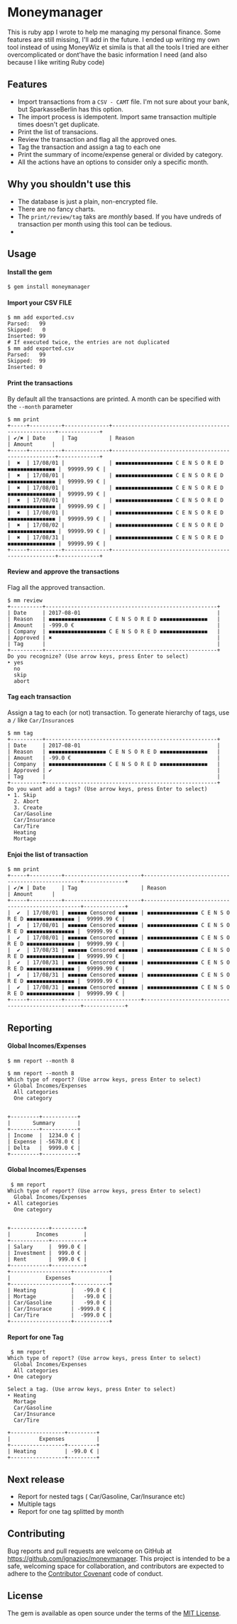 # Moneymanager

This is ruby app I wrote to help me managing my personal finance. Some features are still missing, I'll add in the future.
I ended up writing my own tool instead of using MoneyWiz et simila is that all the tools I tried are either overcomplicated or dont'have the basic information I need (and also because I like writing Ruby code)

## Features

* Import transactions from a `CSV - CAMT` file. I'm not sure about your bank, but SparkasseBerlin has this option.
* The import process is idempotent. Import same transaction multiple times doesn't get duplicate.
* Print the list of transacions.
* Review the transaction and flag all the approved ones.
* Tag the transaction and assign a tag to each one
* Print the summary of income/expense general or divided by category.
* All the actions have an options to consider only a specific month.

## Why you shouldn't use this

* The database is just a plain, non-encrypted file. 
* There are no fancy charts.
* The `print/review/tag` taks are _monthly_ based. If you have undreds of transaction per month using this tool can be tedious.
* 

## Usage

#### Install the gem

	$ gem install moneymanager

#### Import your CSV FILE

	$ mm add exported.csv
	Parsed:   99
	Skipped:   0
	Inserted: 99
	# If executed twice, the entries are not duplicated
	$ mm add exported.csv
	Parsed:   99
	Skipped:  99
	Inserted: 0

#### Print the transactions
By default all the transactions are printed. A month can be specified with the `--month` parameter

	$ mm print
	+-----+----------+--------------+----------------------------------------------------+-------------+
	| ✔/✖︎ | Date     | Tag          | Reason                                             | Amount      |
	+-----+----------+--------------+----------------------------------------------------+-------------+
	|  ✖︎︎  | 17/08/01 |              | ◼◼◼◼◼◼◼◼◼◼◼◼◼◼◼◼◼◼ C E N S O R E D ◼◼◼◼◼◼◼◼◼◼◼◼◼◼◼︎ |  99999.99 € |
	|  ✖︎  | 17/08/01 |              | ◼◼◼◼◼◼◼◼◼◼◼◼◼◼◼◼◼◼ C E N S O R E D ◼◼◼◼◼◼◼◼◼◼◼◼◼◼◼︎ |  99999.99 € |
	|  ✖︎  | 17/08/01 |              | ◼◼◼◼◼◼◼◼◼◼◼◼◼◼◼◼◼◼ C E N S O R E D ◼◼◼◼◼◼◼◼◼◼◼◼◼◼◼︎ |  99999.99 € |
	|  ✖︎  | 17/08/01 |              | ◼◼◼◼◼◼◼◼◼◼◼◼◼◼◼◼◼◼ C E N S O R E D ◼◼◼◼◼◼◼◼◼◼◼◼◼◼◼︎ |  99999.99 € |
	|  ✖︎  | 17/08/01 |              | ◼◼◼◼◼◼◼◼◼◼◼◼◼◼◼◼◼◼ C E N S O R E D ◼◼◼◼◼◼◼◼◼◼◼◼◼◼◼︎ |  99999.99 € |
	|  ✖︎  | 17/08/02 |              | ◼◼◼◼◼◼◼◼◼◼◼◼◼◼◼◼◼◼ C E N S O R E D ◼◼◼◼◼◼◼◼◼◼◼◼◼◼◼︎ |  99999.99 € |
	|  ✖︎  | 17/08/31 |              | ◼◼◼◼◼◼◼◼◼◼◼◼◼◼◼◼◼◼ C E N S O R E D ◼◼◼◼◼◼◼◼◼◼◼◼◼◼◼︎ |  99999.99 € |
	+-----+----------+--------------+----------------------------------------------------+-------------+


#### Review and approve the transactions
Flag all the approved transaction.

	$ mm review
	+----------+------------------------------------------------------+
	| Date     | 2017-08-01                                           |
	| Reason   | ◼◼◼◼◼◼◼◼◼◼◼◼◼◼◼◼◼◼ C E N S O R E D ◼◼◼◼◼◼◼◼◼◼◼◼◼◼◼︎   |
	| Amount   | -999.0 €                                             |
	| Company  | ◼◼◼◼◼◼◼◼◼◼◼◼◼◼◼◼◼◼ C E N S O R E D ◼◼◼◼◼◼◼◼◼◼◼◼◼◼◼︎   |
	| Approved | ✖                                                    |
	| Tag      |                                                      |
	+----------+------------------------------------------------------+
	Do you recognize? (Use arrow keys, press Enter to select)
	‣ yes
	  no
	  skip
	  abort



#### Tag each transaction

Assign a tag to each (or not) transaction. To generate hierarchy of tags, use a `/` like `Car/Insurance`s

	$ mm tag
	+----------+------------------------------------------------------+
	| Date     | 2017-08-01                                           |
	| Reason   | ◼◼◼◼◼◼◼◼◼◼◼◼◼◼◼◼◼◼ C E N S O R E D ◼◼◼◼◼◼◼◼◼◼◼◼◼◼◼︎   |
	| Amount   | -99.0 €                                              |
	| Company  | ◼◼◼◼◼◼◼◼◼◼◼◼◼◼◼◼◼◼ C E N S O R E D ◼◼◼◼◼◼◼◼◼◼◼◼◼◼◼︎   |
	| Approved | ✔︎                                                    |
	| Tag      |                                                      |
	+----------+------------------------------------------------------+
	Do you want add a tags? (Use arrow keys, press Enter to select)
	‣ 1. Skip
	  2. Abort
	  3. Create
	  Car/Gasoline
	  Car/Insurance
	  Car/Tire
	  Heating
	  Mortage
	  


#### Enjoi the list of transaction

	$ mm print
	+-----+----------+------------------------+--------------------------------------------------+-------------+
	| ✔/✖︎ | Date     | Tag                    | Reason                                           | Amount      |
	+-----+----------+------------------------+--------------------------------------------------+-------------+
	|  ✔︎  | 17/08/01 | ◼◼◼◼◼◼ Censored ◼◼◼◼◼◼ | ◼◼◼◼◼◼◼◼◼◼◼◼◼◼◼◼ C E N S O R E D ◼◼◼◼◼◼◼◼◼◼◼◼◼◼◼︎ |  99999.99 € |
	|  ✔︎  | 17/08/01 | ◼◼◼◼◼◼ Censored ◼◼◼◼◼◼ | ◼◼◼◼◼◼◼◼◼◼◼◼◼◼◼◼ C E N S O R E D ◼◼◼◼◼◼◼◼◼◼◼◼◼◼◼︎ |  99999.99 € |
	|  ✔︎  | 17/08/01 | ◼◼◼◼◼◼ Censored ◼◼◼◼◼◼ | ◼◼◼◼◼◼◼◼◼◼◼◼◼◼◼◼ C E N S O R E D ◼◼◼◼◼◼◼◼◼◼◼◼◼◼◼︎ |  99999.99 € |
	|  ✔︎  | 17/08/31 | ◼◼◼◼◼◼ Censored ◼◼◼◼◼◼ | ◼◼◼◼◼◼◼◼◼◼◼◼◼◼◼◼ C E N S O R E D ◼◼◼◼◼◼◼◼◼◼◼◼◼◼◼︎ |  99999.99 € |
	|  ✔︎  | 17/08/31 | ◼◼◼◼◼◼ Censored ◼◼◼◼◼◼ | ◼◼◼◼◼◼◼◼◼◼◼◼◼◼◼◼ C E N S O R E D ◼◼◼◼◼◼◼◼◼◼◼◼◼◼◼︎ |  99999.99 € |
	|  ✔︎  | 17/08/31 | ◼◼◼◼◼◼ Censored ◼◼◼◼◼◼ | ◼◼◼◼◼◼◼◼◼◼◼◼◼◼◼◼ C E N S O R E D ◼◼◼◼◼◼◼◼◼◼◼◼◼◼◼︎ |  99999.99 € |
	|  ✔︎  | 17/08/31 | ◼◼◼◼◼◼ Censored ◼◼◼◼◼◼ | ◼◼◼◼◼◼◼◼◼◼◼◼◼◼◼◼ C E N S O R E D ◼◼◼◼◼◼◼◼◼◼◼◼◼◼◼︎ |  99999.99 € |
	+-----+----------+------------------------+--------------------------------------------------+-------------+

## Reporting

#### Global Incomes/Expenses

	$ mm report --month 8

    $ mm report --month 8
    Which type of report? (Use arrow keys, press Enter to select)
    ‣ Global Incomes/Expenses
      All categories
      One category


    +---------+-----------+
    |       Summary       |
    +---------+-----------+
    | Income  |  1234.0 € |
    | Expense | -5678.0 € |
    | Delta   |  9999.0 € |
    +---------+-----------+

#### Global Incomes/Expenses

    
     $ mm report
    Which type of report? (Use arrow keys, press Enter to select)
      Global Incomes/Expenses
    ‣ All categories
      One category
    
    
    +------------+----------+
    |        Incomes        |
    +------------+----------+
    | Salary     |  999.0 € |
    | Investment |  999.0 € |
    | Rent       |  999.0 € |
    +------------+----------+
    +-------------------+-----------+
    |           Expenses            |
    +-------------------+-----------+
    | Heating           |   -99.0 € |
    | Mortage           |   -99.0 € |
    | Car/Gasoline      |   -99.0 € |
    | Car/Insurace      | -9999.0 € |
    | Car/Tire          |  -999.0 € |
    +-------------------+-----------+
    

#### Report for one Tag


     $ mm report
    Which type of report? (Use arrow keys, press Enter to select)
      Global Incomes/Expenses
      All categories
    ‣ One category
    
    Select a tag. (Use arrow keys, press Enter to select)
    ‣ Heating
      Mortage
      Car/Gasoline
      Car/Insurance
      Car/Tire
    
    +-----------------+---------+
    |         Expenses          |
    +-----------------+---------+
    | Heating         | -99.0 € |
    +-----------------+---------+




## Next release

* Report for nested tags ( Car/Gasoline, Car/Insurance etc)
* Multiple tags
* Report for one tag splitted by month

## Contributing

Bug reports and pull requests are welcome on GitHub at https://github.com/ignazioc/moneymanager. This project is intended to be a safe, welcoming space for collaboration, and contributors are expected to adhere to the [Contributor Covenant](http://contributor-covenant.org) code of conduct.


## License

The gem is available as open source under the terms of the [MIT License](http://opensource.org/licenses/MIT).

